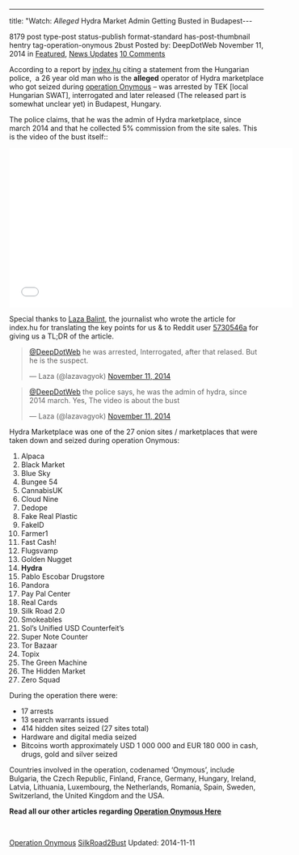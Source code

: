 ---
title: "Watch: *Alleged* Hydra Market Admin Getting Busted in Budapest---

8179 post type-post status-publish format-standard has-post-thumbnail hentry  tag-operation-onymous 2bust
Posted by: DeepDotWeb
<span>November 11, 2014</span>
<span>in <a href="https://www.deepdotweb.com/category/deepdot-news/" rel="category tag">Featured</a>, <a href="https://www.deepdotweb.com/category/news-updates/" rel="category tag">News Updates</a></span>
<a href="/2014/11/11/watch-alleged-hydra-market-admin-getting-busted-in-budapest/#comments">10 Comments</a></span>
</p>
<p>According to a report by <a href="http://index.hu/tech/2014/11/11/magyar_uzemeltette_a_sotet_web_egyik_drogpiacat/">index.hu</a> citing a statement from the Hungarian police,  a 26 year old man who is the <strong>alleged</strong> operator of Hydra marketplace who got seized during <a href="http://www.deepdotweb.com/tag/silkroad2bust/">operation Onymous</a> &#8211; was arrested by TEK [local Hungarian SWAT], interrogated and later released (The released part is somewhat unclear yet) in Budapest, Hungary.</p>
<p>The police claims, that he was the admin of Hydra marketplace, since march 2014 and that he collected 5% commission from the site sales. This is the video of the bust itself::</p>
<p><iframe src="//www.youtube.com/embed/WHfEFbXoXZU" width="560" height="315" frameborder="0" allowfullscreen="allowfullscreen"></iframe></p>
<p>Special thanks to <a href="https://twitter.com/lazavagyok">Laza Balint</a>, the journalist who wrote the article for index.hu for translating the key points for us &amp; to Reddit user <a href="http://www.reddit.com/u/5730546a" target="_blank">5730546a</a> for giving us a TL;DR of the article.</p>
<blockquote class="twitter-tweet" width="550">
<p><a href="https://twitter.com/DeepDotWeb">@DeepDotWeb</a> he was arrested, Interrogated, after that relased. But he is the suspect.</p>
<p>&mdash; Laza (@lazavagyok) <a href="https://twitter.com/lazavagyok/status/532204001325228032">November 11, 2014</a></p></blockquote>
<p><script async src="//platform.twitter.com/widgets.js" charset="utf-8"></script></p>
<blockquote class="twitter-tweet" width="550">
<p><a href="https://twitter.com/DeepDotWeb">@DeepDotWeb</a> the police says, he was the admin of hydra, since 2014 march. Yes, The video is about the bust</p>
<p>&mdash; Laza (@lazavagyok) <a href="https://twitter.com/lazavagyok/status/532204350706581504">November 11, 2014</a></p></blockquote>
<p><script async src="//platform.twitter.com/widgets.js" charset="utf-8"></script></p>
<p>Hydra Marketplace was one of the 27 onion sites / marketplaces that were taken down and seized during operation Onymous:</p>
<ol>
<li>Alpaca</li>
<li>Black Market</li>
<li>Blue Sky</li>
<li>Bungee 54</li>
<li>CannabisUK</li>
<li>Cloud Nine</li>
<li>Dedope</li>
<li>Fake Real Plastic</li>
<li>FakeID</li>
<li>Farmer1</li>
<li>Fast Cash!</li>
<li>Flugsvamp</li>
<li>Golden Nugget</li>
<li><strong>Hydra</strong></li>
<li>Pablo Escobar Drugstore</li>
<li>Pandora</li>
<li>Pay Pal Center</li>
<li>Real Cards</li>
<li>Silk Road 2.0</li>
<li>Smokeables</li>
<li>Sol&#8217;s Unified USD Counterfeit&#8217;s</li>
<li>Super Note Counter</li>
<li>Tor Bazaar</li>
<li>Topix</li>
<li>The Green Machine</li>
<li>The Hidden Market</li>
<li>Zero Squad</li>
</ol>
<p>During the operation there were:</p>
<ul>
<li>17 arrests</li>
<li>13 search warrants issued</li>
<li>414 hidden sites seized (27 sites total)</li>
<li>Hardware and digital media seized</li>
<li>Bitcoins worth approximately USD 1 000 000 and EUR 180 000 in cash, drugs, gold and silver seized</li>
</ul>
<p>Countries involved in the operation, codenamed ‘Onymous’, include Bulgaria, the Czech Republic, Finland, France, Germany, Hungary, Ireland, Latvia, Lithuania, Luxembourg, the Netherlands, Romania, Spain, Sweden, Switzerland, the United Kingdom and the USA.</p>
<p><strong>Read all our other articles regarding <a href="http://www.deepdotweb.com/tag/silkroad2bust/">Operation Onymous Here</a></strong></p>
<p>&nbsp;</p>
</div>
<a href="https://www.deepdotweb.com/tag/operation-onymous/" rel="tag">Operation Onymous</a> <a href="https://www.deepdotweb.com/tag/silkroad2bust/" rel="tag">SilkRoad2Bust</a></span> 
Updated: 2014-11-11
    
